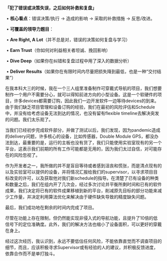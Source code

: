 **「犯了错误或决策失误，之后如何补救和复盘」**

​	•	**核心看点**：错误决策/执行 -> 造成的影响 -> 采取的补救措施 -> 反思/改进。

​	•	**可覆盖的领导力题目**：

​	•	**Are Right, A Lot**（并不总是对，错误的决策如何复盘与学习）

​	•	**Earn Trust**（你如何对利益相关者坦诚、挽回影响）

​	•	**Dive Deep**（如果你在纠错和复盘过程中用了深入的数据分析）

​	•	**Deliver Results**（如果你在有限时间内尽量把损失降到最低，也是一种“交付结果”）

在我本科大三的时候，我在一个三人组里准备制作可穿戴式导航的项目，我们想要制作一个用户不需要分心，就可以得知前进方向的小型设备。这是一个软硬件的项目，许多devices都需要订购，因此我们一边开发软件一边等待devices的到来。由于我们缺乏项目管理和设备订购的经验，我们在最初的风险评估和Schedule中，并没有给考虑设备无法到达的情况，也没有留有flexible timeline去解决突发的问题。我们太乐观了。

当我们已经初步完成软件部分，并做了测试以后，我们发现，因为pandemic造成的delivery问题，许多核心的设备，比如传感器，Double Module GPS，都没办法到达，最重要的是，运行的主板也没有货了，我们只能使用实验室现有的另一个平台，这表示我们前期的所有工作可能都是无用的，因为我们太过自信，对可能存在的风险忽视了。

作为开发者之一，我所做的并不是盲目等待或者感到沮丧和慌张，而是清点现有的以及实验室可以提供的设备，并将情况汇报给我们的supervisor，以寻求项目目标改变的许可，以及获取他对我们新schedule的指导。在清楚了已有设备的种类和数量之后，我们在组内开了几次会，经过多次讨论并平衡所剩时间和已有的软件成果，我们决定将已有的软件成果移植到新的平台，削减原先目标的部分功能来减少工作量，并决定利用算法优化来解决由于硬件缺失导致的精度缺失问题。

最后，我们成功地在剩余的时间内完成了项目。

尽管在功能上存在限制，但仍然能实现非侵入式的导航功能，且提升了10倍的低信号下的定位准确度。此外，我们的解决方法也缩小了设备面积，可以更好的穿戴在身上。

经过这次经历，我认识到，永远不要低估任何风险，不能依靠直觉而不调查项目的细节，而且，应该积极寻求Supervisor或有经验的人的建议，并积极反馈进度，依靠合作而不是单打独斗。



